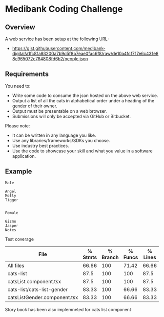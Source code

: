 # Medibank Coding Challenge

## Overview

A web service has been setup at the following URL: 
-	https://gist.githubusercontent.com/medibank-digital/a1fc81a93200a7b9d5f8b7eae0fac6f8/raw/de10a4fcf717e6c431e88c965072c784808fd6b2/people.json

## Requirements
You need to:
- Write some code to consume the json hosted on the above web service.
- Output a list of all the cats in alphabetical order under a heading of the gender of their owner.
- Output must be presentable on a web browser.
- Submissions will only be accepted via GitHub or Bitbucket.

Please note:
- It can be written in any language you like.
- Use any libraries/frameworks/SDKs you choose.
- Use industry best practices.
- Use the code to showcase your skill and what you value in a software application.

## Example

```
Male

Angel
Molly
Tigger


Female

Gizmo
Jasper
Notes

```


Test coverage 

File                                  | % Stmts | % Branch | % Funcs | % Lines | Uncovered Line #s 
--------------------------------------|---------|----------|---------|---------|-------------------
All files                             |   66.66 |      100 |   71.42 |   66.66 |                   
 cats-list                            |    87.5 |      100 |     100 |    87.5 |                   
  catsList.component.tsx              |    87.5 |      100 |     100 |    87.5 | 20                
 cats-list/cats-list-gender           |   83.33 |      100 |   66.66 |   83.33 |                   
  catsListGender.component.tsx        |   83.33 |      100 |   66.66 |   83.33 | 19  


  Story book has been also implemneted for cats list component

 
